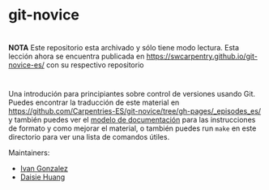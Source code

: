 git-novice
==========

#
**NOTA**
Este repositorio esta archivado y sólo tiene modo lectura. 
Esta lección ahora se encuentra publicada en https://swcarpentry.github.io/git-novice-es/ con su respectivo repositorio
#

Una introdución para principiantes sobre control de versiones usando Git.
Puedes encontrar la traducción de este material en <https://github.com/Carpentries-ES/git-novice/tree/gh-pages/_episodes_es/>
y también puedes ver el [modelo de documentación][lesson-example]
para las instrucciones de formato y como mejorar el material, 
o también puedes run `make` en este directorio para ver una lista de comandos útiles.

Maintainers:

* [Ivan Gonzalez][gonzalez_ivan]
* [Daisie Huang][huang_daisie]

[gonzalez_ivan]: http://software-carpentry.org/team/#gonzalez_ivan
[huang_daisie]: http://software-carpentry.org/team/#huang_daisie
[lesson-example]: https://swcarpentry.github.io/lesson-example
